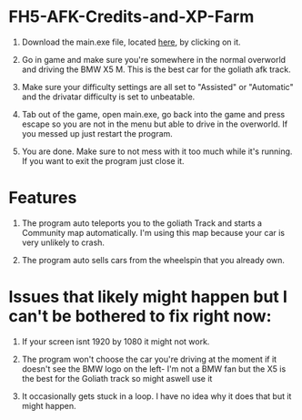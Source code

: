 # FH5-AFK-Credits-and-XP-Farm

1. Download the main.exe file, located [here](https://github.com/KeksEntzug/FH5-AFK-Credits-and-XP-Farm/releases), by clicking on it.

2. Go in game and make sure you're somewhere in the normal overworld and driving the BMW X5 M. This is the best car for the goliath afk track.

3. Make sure your difficulty settings are all set to "Assisted" or "Automatic" and the drivatar difficulty is set to unbeatable.

4. Tab out of the game, open main.exe, go back into the game and press escape so you are not in the menu but able to drive in the overworld. If you messed up just restart the program.

5. You are done. Make sure to not mess with it too much while it's running. If you want to exit the program just close it.


# Features

1. The program auto teleports you to the goliath Track and starts a Community map automatically. I'm using this map because your car is very unlikely to crash.

2. The program auto sells cars from the wheelspin that you already own.


# Issues that likely might happen but I can't be bothered to fix right now:

1. If your screen isnt 1920 by 1080 it might not work.

2. The program won't choose the car you're driving at the moment if it doesn't see the BMW logo on the left- I'm not a BMW fan but the X5 is the best for the Goliath track so might aswell use it

3. It occasionally gets stuck in a loop. I have no idea why it does that but it might happen.
